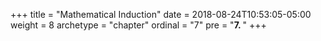 +++
title = "Mathematical Induction"
date = 2018-08-24T10:53:05-05:00
weight = 8
archetype = "chapter"
ordinal = "7"
pre = "<b>7. </b>"
+++
